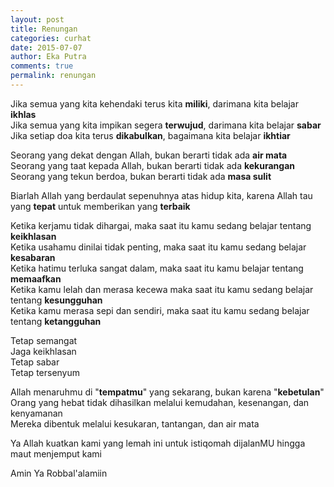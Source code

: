 ```yaml
---
layout: post
title: Renungan
categories: curhat
date: 2015-07-07
author: Eka Putra
comments: true
permalink: renungan
---
```


Jika semua yang kita kehendaki terus kita **miliki**, darimana kita belajar **ikhlas**<br>
Jika semua yang kita impikan segera **terwujud**, darimana kita belajar **sabar**<br>
Jika setiap doa kita terus **dikabulkan**, bagaimana kita belajar **ikhtiar**<br>

Seorang yang dekat dengan Allah, bukan berarti tidak ada **air mata**<br>
Seorang yang taat kepada Allah, bukan berarti tidak ada **kekurangan**<br>
Seorang yang tekun berdoa, bukan berarti tidak ada **masa sulit**<br>

Biarlah Allah yang berdaulat sepenuhnya atas hidup kita, karena Allah tau yang **tepat** untuk memberikan yang **terbaik**

Ketika kerjamu tidak dihargai, maka saat itu kamu sedang belajar tentang **keikhlasan**<br>
Ketika usahamu dinilai tidak penting, maka saat itu kamu sedang belajar **kesabaran**<br>
Ketika hatimu terluka sangat dalam, maka saat itu kamu belajar tentang **memaafkan**<br>
Ketika kamu lelah dan merasa kecewa maka saat itu kamu sedang belajar tentang **kesungguhan**<br>
Ketika kamu merasa sepi dan sendiri, maka saat itu kamu sedang belajar tentang **ketangguhan**<br>

Tetap semangat<br>
Jaga keikhlasan<br>
Tetap sabar<br>
Tetap tersenyum<br>

Allah menaruhmu di "**tempatmu**" yang sekarang, bukan karena "**kebetulan**"<br>
Orang yang hebat tidak dihasilkan melalui kemudahan, kesenangan, dan kenyamanan<br>
Mereka dibentuk melalui kesukaran, tantangan, dan air mata<br>

Ya Allah kuatkan kami yang lemah ini untuk istiqomah dijalanMU hingga maut menjemput kami

Amin Ya Robbal'alamiin
